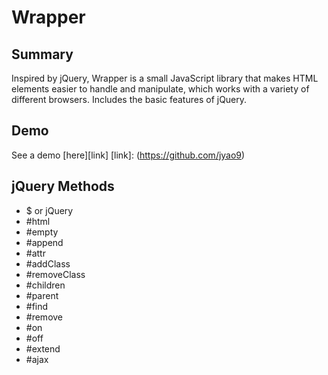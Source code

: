 # Wrapper

## Summary
Inspired by jQuery, Wrapper is a small JavaScript library that makes HTML elements easier to handle and manipulate, which works with a variety of different browsers. Includes the basic features of jQuery.

## Demo
See a demo [here][link]
[link]: (https://github.com/jyao9)

## jQuery Methods

* $ or jQuery
* #html
* #empty
* #append
* #attr
* #addClass
* #removeClass
* #children
* #parent
* #find
* #remove
* #on
* #off
* #extend
* #ajax
